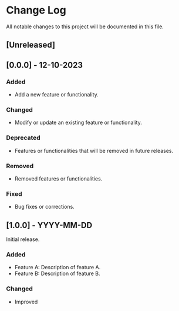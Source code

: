 # Change Log

All notable changes to this project will be documented in this file.

## [Unreleased]

## [0.0.0] - 12-10-2023

### Added
- Add a new feature or functionality.

### Changed
- Modify or update an existing feature or functionality.

### Deprecated
- Features or functionalities that will be removed in future releases.

### Removed
- Removed features or functionalities.

### Fixed
- Bug fixes or corrections.

## [1.0.0] - YYYY-MM-DD
Initial release.

### Added
- Feature A: Description of feature A.
- Feature B: Description of feature B.

### Changed
- Improved
